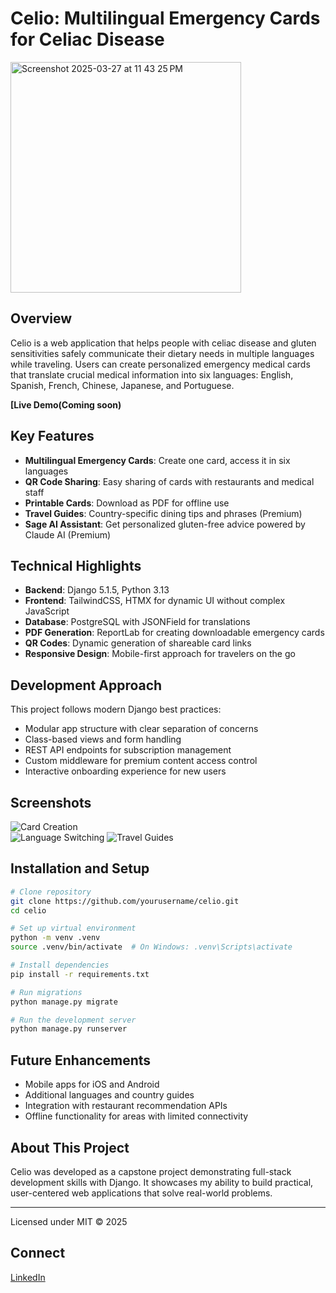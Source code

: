 
# Celio: Multilingual Emergency Cards for Celiac Disease


<img width="369" alt="Screenshot 2025-03-27 at 11 43 25 PM" src="https://github.com/user-attachments/assets/18abc19a-7b71-4b2e-a7f9-6f9ade307148" />



## Overview

Celio is a web application that helps people with celiac disease and gluten sensitivities safely communicate their dietary needs in multiple languages while traveling. Users can create personalized emergency medical cards that translate crucial medical information into six languages: English, Spanish, French, Chinese, Japanese, and Portuguese.

**[Live Demo(Coming soon)**

## Key Features

- **Multilingual Emergency Cards**: Create one card, access it in six languages
- **QR Code Sharing**: Easy sharing of cards with restaurants and medical staff
- **Printable Cards**: Download as PDF for offline use
- **Travel Guides**: Country-specific dining tips and phrases (Premium)
- **Sage AI Assistant**: Get personalized gluten-free advice powered by Claude AI (Premium)

## Technical Highlights

- **Backend**: Django 5.1.5, Python 3.13
- **Frontend**: TailwindCSS, HTMX for dynamic UI without complex JavaScript
- **Database**: PostgreSQL with JSONField for translations
- **PDF Generation**: ReportLab for creating downloadable emergency cards
- **QR Codes**: Dynamic generation of shareable card links
- **Responsive Design**: Mobile-first approach for travelers on the go

## Development Approach

This project follows modern Django best practices:

- Modular app structure with clear separation of concerns
- Class-based views and form handling
- REST API endpoints for subscription management
- Custom middleware for premium content access control
- Interactive onboarding experience for new users

## Screenshots

![Card Creation](path/to/screenshot1.png)  
![Language Switching](path/to/screenshot2.png)
![Travel Guides](path/to/screenshot3.png)

## Installation and Setup

```bash
# Clone repository
git clone https://github.com/yourusername/celio.git
cd celio

# Set up virtual environment
python -m venv .venv
source .venv/bin/activate  # On Windows: .venv\Scripts\activate

# Install dependencies
pip install -r requirements.txt

# Run migrations
python manage.py migrate

# Run the development server
python manage.py runserver
```

## Future Enhancements

- Mobile apps for iOS and Android
- Additional languages and country guides
- Integration with restaurant recommendation APIs
- Offline functionality for areas with limited connectivity

## About This Project

Celio was developed as a capstone project demonstrating full-stack development skills with Django. It showcases my ability to build practical, user-centered web applications that solve real-world problems.

---


Licensed under MIT © 2025

## Connect
[LinkedIn](https://linkedin.com/in/raphealsuber/) 
